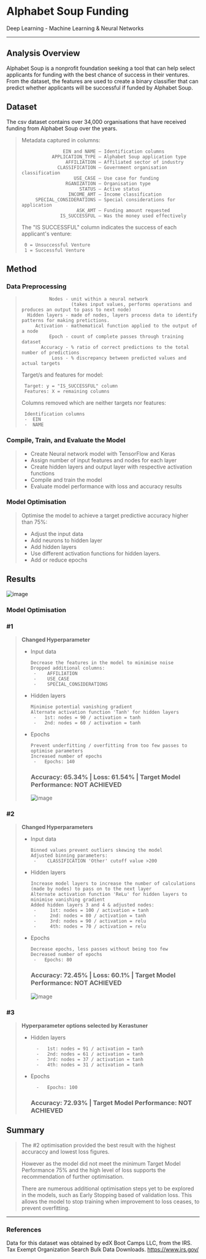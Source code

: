 # Alphabet Soup Funding 

  Deep Learning - Machine Learning & Neural Networks

----

## Analysis Overview

Alphabet Soup is a nonprofit foundation seeking a tool that can help select applicants for funding with the best chance of success in their ventures. 
From the dataset, the features are used to create a binary classifier that can predict whether applicants will be successful if funded by Alphabet Soup.

## Dataset
   The csv dataset contains over 34,000 organisations that have received funding from Alphabet Soup over the years.
>  Metadata captured in columns:
> 
>                    EIN and NAME — Identification columns
>                APPLICATION_TYPE — Alphabet Soup application type
>                     AFFILIATION — Affiliated sector of industry
>                  CLASSIFICATION — Government organisation classification
>                        USE_CASE — Use case for funding
>                     RGANIZATION — Organisation type
>                          STATUS — Active status
>                      INCOME_AMT — Income classification
>          SPECIAL_CONSIDERATIONS — Special considerations for application
>                         ASK_AMT — Funding amount requested
>                   IS_SUCCESSFUL — Was the money used effectively
>
> The "IS SUCCESSFUL" column indicates the success of each applicant's venture:
>
>      0 = Unsuccessful Venture
>      1 = Successful Venture

## Method 
### Data Preprocessing 
     
>               Nodes - unit within a neural network
>                       (takes input values, performs operations and produces an output to pass to next node) 
>       Hidden layers - made of nodes, layers process data to identify patterns for making pretictions.
>          Activation - mathematical function applied to the output of a node 
>               Epoch - count of complete passes through training dataset 
>            Accuracy - % ratio of correct predictions to the total number of predictions
>                Loss - % discrepancy between predicted values and actual targets      
>                
> Target/s and features for model:
> 
>      Target: y = "IS_SUCCESSFUL" column
>      Features: X = remaining columns
>    
> Columns removed which are neither targets nor features:
> 
>      Identification columns
>      -  EIN
>      -  NAME

### Compile, Train, and Evaluate the Model
> - Create Neural network model with TensorFlow and Keras 
> - Assign number of input features and nodes for each layer
> - Create hidden layers and output layer with respective activation functions
> - Compile and train the model
> - Evaluate model performance with loss and accuracy results
   
### Model Optimisation 
> Optimise the model to achieve a target predictive accuracy higher than 75%: 
> * Adjust the input data
> * Add neurons to hidden layer
> * Add hidden layers
> * Use different activation functions for hidden layers.
> * Add or reduce epochs 

## Results

   ![image](https://github.com/RCoby/deep-learning-challenge/assets/124993623/40fc780a-7246-4476-a366-c44647a01d64)

### **Model Optimisation**

### #1
> **Changed Hyperparameter**
>   
>   - Input data
>
>         Decrease the features in the model to minimise noise 
>         Dropped additional columns:
>          -    AFFILIATION
>          -    USE_CASE
>          -    SPECIAL_CONSIDERATIONS
>   - Hidden layers
>   
>         Minimise potential vanishing gradient 
>         Alternate activation function 'Tanh' for hidden layers 
>          -   1st: nodes = 90 / activation = tanh
>          -   2nd: nodes = 60 / activation = tanh
>   - Epochs
>
>         Prevent underfitting / overfitting from too few passes to optimise parameters 
>         Increased number of epochs
>          -   Epochs: 140
>     
>       ### **Accuracy: 65.34%** | Loss: 61.54% | Target Model Performance: **NOT ACHIEVED**  
>       ![image](https://github.com/RCoby/deep-learning-challenge/assets/124993623/4b050009-6f4d-4562-8097-2193793b2202)

### #2
>  **Changed Hyperparameters**
> 
>   - Input data
> 
>         Binned values prevent outliers skewing the model 
>         Adjusted binning parameters:
>          -    CLASSIFICATION 'Other' cutoff value >200
>          
>   - Hidden layers
>
>         Increase model layers to increase the number of calculations (made by nodes) to pass on to the next layer
>         Alternate activation function 'ReLu' for hidden layers to minimise vanishing gradient   
>         Added hidden layers 3 and 4 & adjusted nodes:
>          -     1st: nodes = 100 / activation = tanh
>          -     2nd: nodes = 80 / activation = tanh
>          -     3rd: nodes = 90 / activation = relu
>          -     4th: nodes = 70 / activation = relu
>    - Epochs
>
>          Decrease epochs, less passes without being too few 
>          Decreased number of epochs
>           -   Epochs: 80
>       
>        ### **Accuracy: 72.45%** | Loss: 60.1% | Target Model Performance: **NOT ACHIEVED**
>      
>        ![image](https://github.com/RCoby/deep-learning-challenge/assets/124993623/c72acc5c-6034-4fe9-a6db-a3155b5e5ae2)
>
### #3 
> **Hyperparameter options selected by Kerastuner**
> 
>   - Hidden layers
>     
>           -   1st: nodes = 91 / activation = tanh
>           -   2nd: nodes = 61 / activation = tanh
>           -   3rd: nodes = 37 / activation = tanh
>           -   4th: nodes = 31 / activation = tanh
>   - Epochs
>
>           -   Epochs: 100
>
>      ### **Accuracy: 72.93%** | Target Model Performance: **NOT ACHIEVED**     
>                                
## Summary
> The #2 optimisation provided the best result with the highest accuraccy and lowest loss figures.
> 
> However as the model did not meet the minimum Target Model Performance 75% and the high level of loss supports the recommendation of further optimisation.
> 
> There are numerous additional optimisation steps yet to be explored in the models, such as Early Stopping based of validation loss. This allows the model to stop training when improvement to loss ceases, to prevent overfitting. 
>
-----
### References
Data for this dataset was obtained by edX Boot Camps LLC, from the IRS. Tax Exempt Organization Search Bulk Data Downloads. https://www.irs.gov/



   
